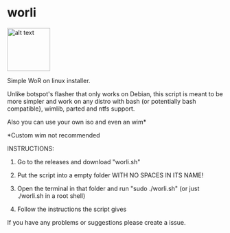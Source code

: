 # worli
<img src="https://user-images.githubusercontent.com/76966404/138036784-79d9e23f-7eae-414c-904e-9c8883382bed.png" alt="alt text" title="logo made by fengzi" width="100" height="100">

Simple WoR on linux installer.

Unlike botspot's flasher that only works on Debian, this script is meant to be more simpler and work on any distro with bash (or potentially bash compatible}, wimlib, parted and ntfs support. 
 
Also you can use your own iso and even an wim*

*Custom wim not recommended

INSTRUCTIONS:

1. Go to the releases and download "worli.sh"

2. Put the script into a empty folder WITH NO SPACES IN ITS NAME!

3. Open the terminal in that folder and run "sudo ./worli.sh" (or just ./worli.sh in a root shell)

4. Follow the instructions the script gives

If you have any problems or suggestions please create a issue. 

